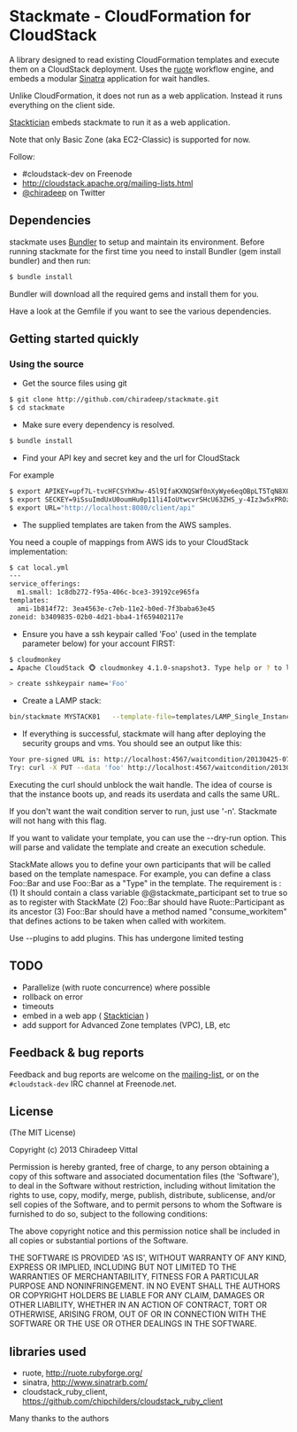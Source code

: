 
# Stackmate - CloudFormation for CloudStack

A library designed to read existing CloudFormation templates 
and execute them on a CloudStack deployment. 
Uses the [ruote](http://ruote.rubyforge.org) workflow engine,
and embeds a modular [Sinatra](http://www.sinatrarb.com/) application for wait handles.

Unlike CloudFormation, it does not  run as a web application. 
Instead it runs everything on the client side.

[Stacktician](https://github.com/chiradeep/stacktician) embeds stackmate to run it as a web application.

Note that only Basic Zone (aka EC2-Classic) is supported for now.

Follow:
* \#cloudstack-dev on Freenode
* <http://cloudstack.apache.org/mailing-lists.html>
* [@chiradeep](http://twitter.com/chiradeep) on Twitter

## Dependencies

stackmate uses [Bundler](http://gembundler.com/) to setup and maintain its
environment. Before running stackmate for the first time you need to install
Bundler (gem install bundler) and then run:

```bash
$ bundle install

```

Bundler will download all the required gems and install them for you.

Have a look at the Gemfile if you want to see the various dependencies.

## Getting started quickly

### Using the source

* Get the source files using git

```bash
$ git clone http://github.com/chiradeep/stackmate.git
$ cd stackmate
```

* Make sure every dependency is resolved.

```bash
$ bundle install
```
* Find your API key and secret key and the url for CloudStack

For example

```bash
$ export APIKEY=upf7L-tvcHFCSYhKhw-45l9IfaKXNQSWf0nXyWye6eqOBpLT5TqN8XQGeuloV3LbSwD6zuucz22L233Nrqg2pg
$ export SECKEY=9iSsuImdUxU0oumHu0p11li4IoUtwcvrSHcU63ZHS_y-4Iz3w5xPROzyjZTUXkhI9E7dy0r3vejzgCmaQfI-yw
$ export URL="http://localhost:8080/client/api"
```

* The supplied templates are taken from the AWS samples. 

You need a couple of mappings from AWS ids to your CloudStack implementation:

```bash
$ cat local.yml 
---
service_offerings:
  m1.small: 1c8db272-f95a-406c-bce3-39192ce965fa
templates:
  ami-1b814f72: 3ea4563e-c7eb-11e2-b0ed-7f3baba63e45
zoneid: b3409835-02b0-4d21-bba4-1f659402117e
```

* Ensure you have a ssh keypair called 'Foo' (used in the template parameter below) for your account FIRST:

```bash
$ cloudmonkey
☁ Apache CloudStack 🐵 cloudmonkey 4.1.0-snapshot3. Type help or ? to list commands.

> create sshkeypair name='Foo'
```


* Create a LAMP stack:

```bash
bin/stackmate MYSTACK01   --template-file=templates/LAMP_Single_Instance.template -p "DBName=cloud;DBUserName=cloud;SSHLocation=75.75.75.0/24;DBUsername=cloud;DBPassword=cloud;DBRootPassword=cloud;KeyName=Foo"
```

* If everything is successful, stackmate will hang after deploying the security groups and vms. 
You should see an output like this:

```bash
Your pre-signed URL is: http://localhost:4567/waitcondition/20130425-0706-kerujere-punopapa/WaitHandle
Try: curl -X PUT --data 'foo' http://localhost:4567/waitcondition/20130425-0706-kerujere-punopapa/WaitHandle
```
Executing the curl should unblock the wait handle. The idea of course is that the instance boots up, and reads its userdata and calls the same URL.

If you don't want the wait condition server to run, just use '-n'. Stackmate will not hang with this flag.

If you want to validate your template, you can use the --dry-run option. This will parse and validate the template and create an execution schedule.

StackMate allows you to define your own participants that will be called based on the template namespace. For example, you can define a class Foo::Bar
and use Foo::Bar as a "Type" in the template. The requirement is :
(1) It should contain a class variable @@stackmate_participant set to true so as to register with StackMate
(2) Foo::Bar should have Ruote::Participant as its ancestor
(3) Foo::Bar should have a method named "consume_workitem" that defines actions to be taken when called with workitem.

Use --plugins <Directories with ruby files> to add plugins. This has undergone limited testing


## TODO
* Parallelize (with ruote concurrence) where possible
* rollback on error
* timeouts
* embed in a web app ( [Stacktician](https://github.com/chiradeep/stacktician) )
* add support for Advanced Zone templates (VPC), LB, etc

## Feedback & bug reports

Feedback and bug reports are welcome on the [mailing-list](dev@cloudstack.apache.org), or on the `#cloudstack-dev` IRC channel at Freenode.net.

## License

(The MIT License)

Copyright (c) 2013 Chiradeep Vittal

Permission is hereby granted, free of charge, to any person obtaining
a copy of this software and associated documentation files (the
'Software'), to deal in the Software without restriction, including
without limitation the rights to use, copy, modify, merge, publish,
distribute, sublicense, and/or sell copies of the Software, and to
permit persons to whom the Software is furnished to do so, subject to
the following conditions:

The above copyright notice and this permission notice shall be
included in all copies or substantial portions of the Software.

THE SOFTWARE IS PROVIDED 'AS IS', WITHOUT WARRANTY OF ANY KIND,
EXPRESS OR IMPLIED, INCLUDING BUT NOT LIMITED TO THE WARRANTIES OF
MERCHANTABILITY, FITNESS FOR A PARTICULAR PURPOSE AND NONINFRINGEMENT.
IN NO EVENT SHALL THE AUTHORS OR COPYRIGHT HOLDERS BE LIABLE FOR ANY
CLAIM, DAMAGES OR OTHER LIABILITY, WHETHER IN AN ACTION OF CONTRACT,
TORT OR OTHERWISE, ARISING FROM, OUT OF OR IN CONNECTION WITH THE
SOFTWARE OR THE USE OR OTHER DEALINGS IN THE SOFTWARE.

## libraries used

- ruote, <http://ruote.rubyforge.org/>
- sinatra, <http://www.sinatrarb.com/>
- cloudstack_ruby_client, <https://github.com/chipchilders/cloudstack_ruby_client>

Many thanks to the authors 

